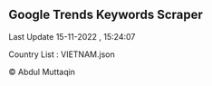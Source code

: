 

## Google Trends Keywords Scraper 
 
Last Update 15-11-2022 , 15:24:07

Country List :
VIETNAM.json



© Abdul Muttaqin 
